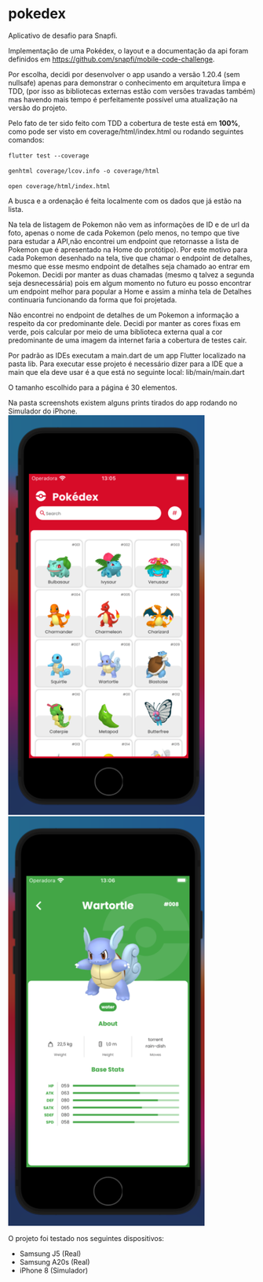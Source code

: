 # pokedex

Aplicativo de desafio para Snapfi.

Implementação de uma Pokédex, o layout e a documentação da api foram definidos em https://github.com/snapfi/mobile-code-challenge.

Por escolha, decidi por desenvolver o app usando a versão 1.20.4 (sem nullsafe) apenas para demonstrar o conhecimento em arquitetura limpa e TDD, (por isso as bibliotecas externas estão com versões travadas também) mas havendo mais tempo é perfeitamente possível uma atualização na versão do projeto.

Pelo fato de ter sido feito com TDD a cobertura de teste está em **100%**, como pode ser visto em coverage/html/index.html ou rodando seguintes comandos:

`flutter test --coverage`

`genhtml coverage/lcov.info -o coverage/html`

`open coverage/html/index.html`

A busca e a ordenação é feita localmente com os dados que já estão na lista.

Na tela de listagem de Pokemon não vem as informações de ID e de url da foto, apenas o nome de cada Pokemon (pelo menos, no tempo que tive para estudar a API,não encontrei um endpoint que retornasse a lista de Pokemon que é apresentado na Home do protótipo). Por este motivo para cada Pokemon desenhado na tela, tive que chamar o endpoint de detalhes, mesmo que esse mesmo endpoint de detalhes  seja chamado ao entrar em Pokemon. Decidi por manter as duas chamadas (mesmo q talvez a segunda seja desnecessária) pois em algum momento no futuro eu posso encontrar um endpoint melhor para popular a Home e assim a minha tela de Detalhes continuaria funcionando da forma que foi projetada.

Não encontrei no endpoint de detalhes de um Pokemon a informação a respeito da cor predominante dele. Decidi por manter as cores fixas em verde, pois calcular por meio de uma biblioteca externa qual a cor predominante de uma imagem da internet faria a cobertura de testes cair.

Por padrão as IDEs executam a main.dart de um app Flutter localizado na pasta lib. Para executar esse projeto é necessário dizer para a IDE que a main que ela deve usar é a que está no seguinte local: lib/main/main.dart

O tamanho escolhido para a página é 30 elementos.

Na pasta screenshots existem alguns prints tirados do app rodando no Simulador do iPhone.
<img src="/screenshots/pokemons_page.png" width="400" title="Home"/>
<img src="/screenshots/pokemon_details_page.png" width="400" title="Detalhes"/>

O projeto foi testado nos seguintes dispositivos:
- Samsung J5 (Real)
- Samsung A20s (Real)
- iPhone 8 (Simulador)
